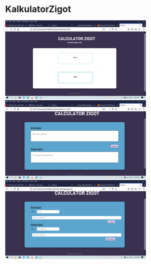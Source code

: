 # KalkulatorZigot

<img src ="ss/img1.png" width="450">

<img src ="ss/img2.png" width="450">

<img src ="ss/img3.png" width="450">
